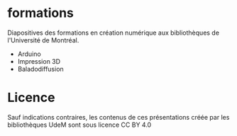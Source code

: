 # formations
Diapositives des formations en création numérique aux bibliothèques de l'Université de Montréal. 

- Arduino
- Impression 3D
- Baladodiffusion

# Licence
Sauf indications contraires, les contenus de ces présentations créée par les bibliothèques UdeM sont sous licence CC BY 4.0

